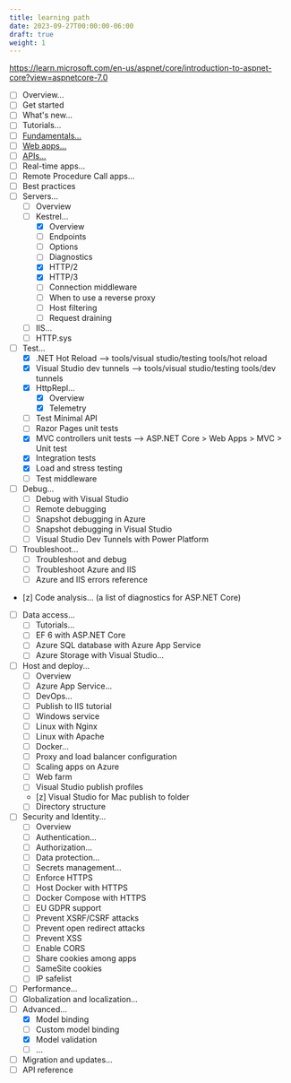 ```yaml
---
title: learning path
date: 2023-09-27T00:00:00-06:00
draft: true
weight: 1
---
```


https://learn.microsoft.com/en-us/aspnet/core/introduction-to-aspnet-core?view=aspnetcore-7.0

- [ ] Overview...
- [ ] Get started
- [ ] What's new...
- [ ] Tutorials... 
- [ ] [Fundamentals...](./fundamentals/learning-path)
- [ ] [Web apps...](./web-apps/learning-path)
- [ ] [APIs...](./api/learning-path)
- [ ] Real-time apps...
- [ ] Remote Procedure Call apps...
- [ ] Best practices
- [ ] Servers...
  - [ ] Overview
  - [ ] Kestrel...
    - [x] Overview
    - [ ] Endpoints
    - [ ] Options
    - [ ] Diagnostics
    - [x] HTTP/2
    - [x] HTTP/3
    - [ ] Connection middleware
    - [ ] When to use a reverse proxy
    - [ ] Host filtering
    - [ ] Request draining
  - [ ] IIS...
  - [ ] HTTP.sys
- [ ] Test...
  - [x] .NET Hot Reload --> tools/visual studio/testing tools/hot reload
  - [x] Visual Studio dev tunnels --> tools/visual studio/testing tools/dev tunnels
  - [x] HttpRepl... 
    - [x] Overview
    - [x] Telemetry
  - [ ] Test Minimal API
  - [ ] Razor Pages unit tests
  - [x] MVC controllers unit tests --> ASP.NET Core > Web Apps > MVC > Unit test
  - [x] Integration tests
  - [x] Load and stress testing
  - [ ] Test middleware
- [ ] Debug...
  - [ ] Debug with Visual Studio
  - [ ] Remote debugging
  - [ ] Snapshot debugging in Azure
  - [ ] Snapshot debugging in Visual Studio
  - [ ] Visual Studio Dev Tunnels with Power Platform
- [ ] Troubleshoot...
  - [ ] Troubleshoot and debug
  - [ ] Troubleshoot Azure and IIS
  - [ ] Azure and IIS errors reference
- [z] Code analysis... (a list of diagnostics for ASP.NET Core)
- [ ] Data access...
  - [ ] Tutorials...
  - [ ] EF 6 with ASP.NET Core
  - [ ] Azure SQL database with Azure App Service
  - [ ] Azure Storage with Visual Studio...
- [ ] Host and deploy...
  - [ ] Overview
  - [ ] Azure App Service...
  - [ ] DevOps...
  - [ ] Publish to IIS tutorial
  - [ ] Windows service
  - [ ] Linux with Nginx
  - [ ] Linux with Apache
  - [ ] Docker...
  - [ ] Proxy and load balancer configuration
  - [ ] Scaling apps on Azure
  - [ ] Web farm
  - [ ] Visual Studio publish profiles
  - [z] Visual Studio for Mac publish to folder
  - [ ] Directory structure
- [ ] Security and Identity...
  - [ ] Overview
  - [ ] Authentication...
  - [ ] Authorization...
  - [ ] Data protection...
  - [ ] Secrets management...
  - [ ] Enforce HTTPS
  - [ ] Host Docker with HTTPS
  - [ ] Docker Compose with HTTPS
  - [ ] EU GDPR support
  - [ ] Prevent XSRF/CSRF attacks
  - [ ] Prevent open redirect attacks
  - [ ] Prevent XSS
  - [ ] Enable CORS
  - [ ] Share cookies among apps
  - [ ] SameSite cookies
  - [ ] IP safelist
- [ ] Performance...
- [ ] Globalization and localization...
- [ ] Advanced...
  - [x] Model binding
  - [ ] Custom model binding
  - [x] Model validation
  - [ ] ...
- [ ] Migration and updates...
- [ ] API reference